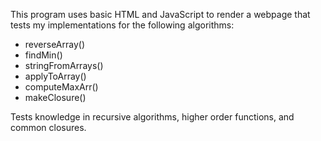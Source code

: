 This program uses basic HTML and JavaScript to render a webpage that tests my implementations for the following algorithms:

- reverseArray()
- findMin()
- stringFromArrays()
- applyToArray()
- computeMaxArr()
- makeClosure()

Tests knowledge in recursive algorithms, higher order functions, and common closures.
